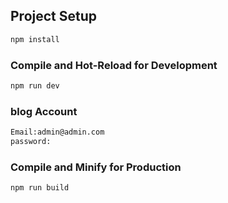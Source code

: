 ## Project Setup

```sh
npm install
```

### Compile and Hot-Reload for Development

```sh
npm run dev
```
### blog Account

```sh
Email:admin@admin.com
password:
```
### Compile and Minify for Production

```sh
npm run build
```

